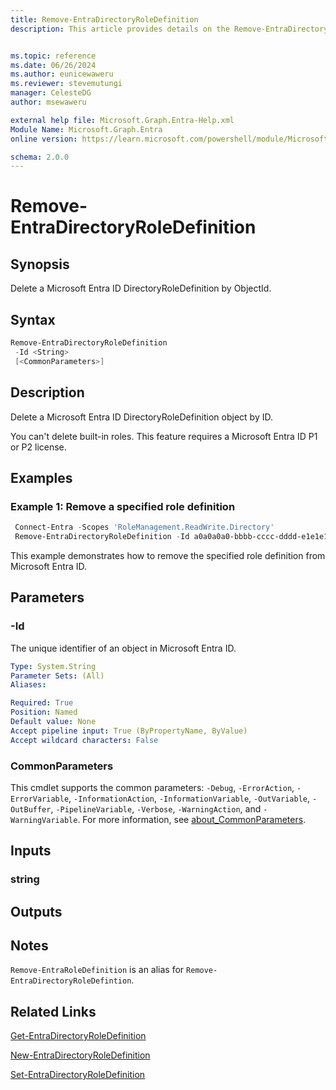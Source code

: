```yaml
---
title: Remove-EntraDirectoryRoleDefinition
description: This article provides details on the Remove-EntraDirectoryRoleDefinition command.


ms.topic: reference
ms.date: 06/26/2024
ms.author: eunicewaweru
ms.reviewer: stevemutungi
manager: CelesteDG
author: msewaweru

external help file: Microsoft.Graph.Entra-Help.xml
Module Name: Microsoft.Graph.Entra
online version: https://learn.microsoft.com/powershell/module/Microsoft.Graph.Entra/Remove-EntraDirectoryRoleDefinition

schema: 2.0.0
---
```


# Remove-EntraDirectoryRoleDefinition

## Synopsis

Delete a Microsoft Entra ID DirectoryRoleDefinition by ObjectId.

## Syntax

```powershell
Remove-EntraDirectoryRoleDefinition 
 -Id <String> 
 [<CommonParameters>]
```

## Description

Delete a Microsoft Entra ID DirectoryRoleDefinition object by ID.

You can't delete built-in roles. This feature requires a Microsoft Entra ID P1 or P2 license.

## Examples

### Example 1: Remove a specified role definition

```powershell
 Connect-Entra -Scopes 'RoleManagement.ReadWrite.Directory'
 Remove-EntraDirectoryRoleDefinition -Id a0a0a0a0-bbbb-cccc-dddd-e1e1e1e1e1e1
```

This example demonstrates how to remove the specified role definition from Microsoft Entra ID.

## Parameters

### -Id

The unique identifier of an object in Microsoft Entra ID.

```yaml
Type: System.String
Parameter Sets: (All)
Aliases:

Required: True
Position: Named
Default value: None
Accept pipeline input: True (ByPropertyName, ByValue)
Accept wildcard characters: False
```

### CommonParameters

This cmdlet supports the common parameters: `-Debug`, `-ErrorAction`, `-ErrorVariable`, `-InformationAction`, `-InformationVariable`, `-OutVariable`, `-OutBuffer`, `-PipelineVariable`, `-Verbose`, `-WarningAction`, and `-WarningVariable`. For more information, see [about_CommonParameters](https://go.microsoft.com/fwlink/?LinkID=113216).

## Inputs

### string

## Outputs

## Notes

`Remove-EntraRoleDefinition` is an alias for `Remove-EntraDirectoryRoleDefintion`.

## Related Links

[Get-EntraDirectoryRoleDefinition](Get-EntraDirectoryRoleDefinition.md)

[New-EntraDirectoryRoleDefinition](New-EntraDirectoryRoleDefinition.md)

[Set-EntraDirectoryRoleDefinition](Set-EntraDirectoryRoleDefinition.md)
